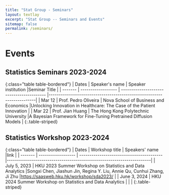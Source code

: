 ```yaml
---
title: "Stat Group - Seminars"
layout: textlay
excerpt: "Stat Group -- Seminars and Events"
sitemap: false
permalink: /seminars/
---
```


# Events

## Statistics Seminars 2023-2024


{:class="table table-bordered"}
| Dates   | Speaker's name       | Speaker institution                       |Seminar Title                  |
| ------- | ------------------ | ----------------------------------------- |-----------------------------------------------------------------------|
| Mar 12  | Prof. Pedro Oliveira  | Nova School of Business and Economics  |Unlocking Innovation in Healthcare: The Case of the Patient Innovation |
| Mar 22  | Prof. Jian Huang   | The Hong Kong Polytechnic University      |A Bayesian Framework for Fine-Tuning Pretrained Diffusion Models       |
{:.table-striped}


## Statistics Workshop 2023-2024

{:class="table table-bordered"}
| Dates   |  Workshop title     | Speakers' name                        |link                 |
| ------- | ------------------ | ----------------------------------------- |-----------------------------------------------------------------------|
| July 5, 2023  | HKU 2023 Summer Workshop on Statistics and Data Analytics  |Songxi Chen, Jiashun Jin, Regina Y. Liu, Annie Qu, Cunhui Zhang, Ji Zhu |https://saasweb.hku.hk/workshop/sda2023/   |
| June 3, 2024  | HKU 2024 Summer Workshop on Statistics and Data Analytics |      |      |
{:.table-striped}



